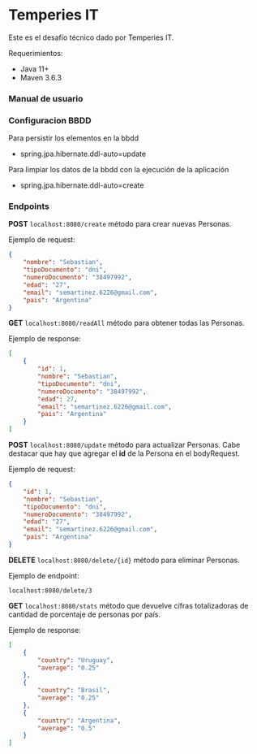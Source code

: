 # Temperies IT
Este es el desafío técnico dado por Temperies IT.

Requerimientos:
- Java 11+
- Maven 3.6.3

### Manual de usuario

### Configuracion BBDD
Para persistir los elementos en la bbdd
- spring.jpa.hibernate.ddl-auto=update

Para limpiar los datos de la bbdd con la ejecución de la aplicación
- spring.jpa.hibernate.ddl-auto=create

### Endpoints

**POST** `localhost:8080/create` método para crear nuevas Personas.

Ejemplo de request:
``` JSON
{
    "nombre": "Sebastian",
    "tipoDocumento": "dni",
    "numeroDocumento": "38497992",
    "edad": "27",
    "email": "semartinez.6226@gmail.com",
    "pais": "Argentina"
}
```

**GET** `localhost:8080/readAll` método para obtener todas las Personas.

Ejemplo de response:
``` JSON
[
    {
        "id": 1,
        "nombre": "Sebastian",
        "tipoDocumento": "dni",
        "numeroDocumento": "38497992",
        "edad": 27,
        "email": "semartinez.6226@gmail.com",
        "pais": "Argentina"
    }
]
```

**POST** `localhost:8080/update` método para actualizar Personas. Cabe destacar que hay que agregar el **id** de la Persona en el bodyRequest.

Ejemplo de request:
``` JSON
{
    "id": 1,
    "nombre": "Sebastian",
    "tipoDocumento": "dni",
    "numeroDocumento": "38497992",
    "edad": "27",
    "email": "semartinez.6226@gmail.com",
    "pais": "Argentina"
}
```

**DELETE** `localhost:8080/delete/{id}` método para eliminar Personas.

Ejemplo de endpoint:

```
localhost:8080/delete/3
```

**GET** `localhost:8080/stats` método que devuelve cifras totalizadoras de cantidad de porcentaje de personas por país.

Ejemplo de response:
``` JSON
[
    {
        "country": "Uruguay",
        "average": "0.25"
    },
    {
        "country": "Brasil",
        "average": "0.25"
    },
    {
        "country": "Argentina",
        "average": "0.5"
    }
]
```